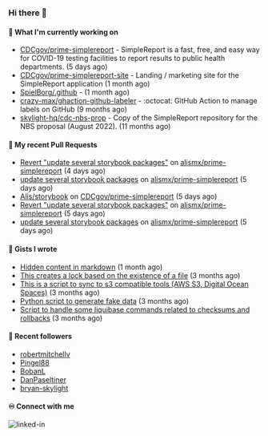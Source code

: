 ### Hi there 👋

#### 🚀 What I'm currently working on

- [CDCgov/prime-simplereport](https://github.com/CDCgov/prime-simplereport) - SimpleReport is a fast, free, and easy way for COVID-19 testing facilities to report results to public health departments. (5 days ago)
- [CDCgov/prime-simplereport-site](https://github.com/CDCgov/prime-simplereport-site) - Landing / marketing site for the SimpleReport application (1 month ago)
- [SpielBorg/.github](https://github.com/SpielBorg/.github) -  (1 month ago)
- [crazy-max/ghaction-github-labeler](https://github.com/crazy-max/ghaction-github-labeler) - :octocat: GitHub Action to manage labels on GitHub (9 months ago)
- [skylight-hq/cdc-nbs-prop](https://github.com/skylight-hq/cdc-nbs-prop) - Copy of the SimpleReport repository for the NBS proposal (August 2022). (11 months ago)

#### 🔨 My recent Pull Requests

- [Revert &#34;update several storybook packages&#34;](https://github.com/alismx/prime-simplereport/pull/20) on [alismx/prime-simplereport](https://github.com/alismx/prime-simplereport) (4 days ago)
- [update several storybook packages](https://github.com/alismx/prime-simplereport/pull/19) on [alismx/prime-simplereport](https://github.com/alismx/prime-simplereport) (5 days ago)
- [Alis/storybook](https://github.com/CDCgov/prime-simplereport/pull/6207) on [CDCgov/prime-simplereport](https://github.com/CDCgov/prime-simplereport) (5 days ago)
- [Revert &#34;update several storybook packages&#34;](https://github.com/alismx/prime-simplereport/pull/18) on [alismx/prime-simplereport](https://github.com/alismx/prime-simplereport) (5 days ago)
- [update several storybook packages](https://github.com/alismx/prime-simplereport/pull/17) on [alismx/prime-simplereport](https://github.com/alismx/prime-simplereport) (5 days ago)

#### 📓 Gists I wrote

- [Hidden content in markdown](https://gist.github.com/cffeb79c933f98279c46906f390fd3a0) (1 month ago)
- [This creates a lock based on the existence of a file](https://gist.github.com/6bb524c02a636a478f49d7387f57869b) (3 months ago)
- [This is a script to sync to s3 compatible tools (AWS S3, Digital Ocean Spaces)](https://gist.github.com/7a42ab3b5203a9eca579f0a80a9dc63b) (3 months ago)
- [Python script to generate fake data](https://gist.github.com/ea13a03b628e2d682334c0adf38400c5) (3 months ago)
- [Script to handle some liquibase commands related to checksums and rollbacks](https://gist.github.com/ac68b4781c7c500bf5c2aa9bd4aaff7c) (3 months ago)

#### 👯 Recent followers

- [robertmitchellv](https://github.com/robertmitchellv)
- [Pingel88](https://github.com/Pingel88)
- [BobanL](https://github.com/BobanL)
- [DanPaseltiner](https://github.com/DanPaseltiner)
- [bryan-skylight](https://github.com/bryan-skylight)

#### ♾️ Connect with me
[<img align="left" alt="linked-in" src="https://img.shields.io/badge/linkedin-%230077B5.svg?&style=for-the-badge&logo=linkedin&logoColor=white" />](https://www.linkedin.com/in/alismx)
